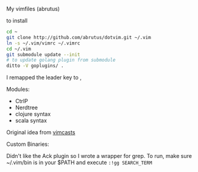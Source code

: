 My vimfiles (abrutus)

to install 
```bash
cd ~
git clone http://github.com/abrutus/dotvim.git ~/.vim
ln -s ~/.vim/vimrc ~/.vimrc
cd ~/.vim
git submodule update --init
# to update golang plugin from submodule
ditto -V goplugins/ .
```

I remapped the leader key to ,

Modules:

+ CtrlP
+ Nerdtree
+ clojure syntax
+ scala syntax

Original idea from [vimcasts](http://vimcasts.org/episodes/synchronizing-plugins-with-git-submodules-and-pathogen/)


Custom Binaries:

Didn't like the Ack plugin so I wrote a wrapper for grep. To run, make sure ~/.vim/bin is in your $PATH and execute `:!gg SEARCH_TERM`

